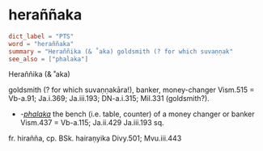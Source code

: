 # heraññaka

``` toml
dict_label = "PTS"
word = "heraññaka"
summary = "Heraññika (& ˚aka) goldsmith (? for which suvaṇṇak"
see_also = ["phalaka"]
```

Heraññika (& ˚aka)

goldsmith (? for which suvaṇṇakāra!), banker, money\-changer Vism.515 = Vb\-a.91; Ja.i.369; Ja.iii.193; DN\-a.i.315; Mil.331 (goldsmith?).

* *\-[phalaka](phalaka.md)* the bench (i.e. table, counter) of a money changer or banker Vism.437 = Vb\-a.115; Ja.ii.429 Ja.iii.193 sq.

fr. hirañña, cp. BSk. hairaṇyika Divy.501; Mvu.iii.443

